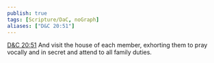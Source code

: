 ```yaml
---
publish: true
tags: [Scripture/DaC, noGraph]
aliases: ["D&C 20:51"]
---
```

[D&C 20:51](https://churchofjesuschrist.org/study/scriptures/dc-testament/dc/20?lang=eng&id=p51#p51) And visit the house of each member, exhorting them to pray vocally and in secret and attend to all family duties.
